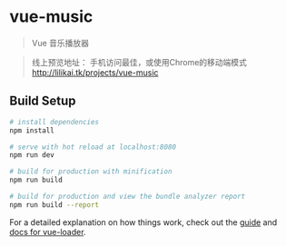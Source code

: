 # vue-music

> Vue 音乐播放器

> 线上预览地址：
  手机访问最佳，或使用Chrome的移动端模式
  http://lilikai.tk/projects/vue-music

## Build Setup

``` bash
# install dependencies
npm install

# serve with hot reload at localhost:8080
npm run dev

# build for production with minification
npm run build

# build for production and view the bundle analyzer report
npm run build --report
```

For a detailed explanation on how things work, check out the [guide](http://vuejs-templates.github.io/webpack/) and [docs for vue-loader](http://vuejs.github.io/vue-loader).
